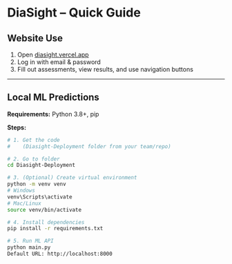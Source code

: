 # DiaSight – Quick Guide

## Website Use
1. Open [diasight.vercel.app](https://diasight.vercel.app)  
2. Log in with email & password  
3. Fill out assessments, view results, and use navigation buttons

---

## Local ML Predictions
**Requirements:** Python 3.8+, pip  

**Steps:**
```bash
# 1. Get the code
#    (Diasight-Deployment folder from your team/repo)

# 2. Go to folder
cd Diasight-Deployment

# 3. (Optional) Create virtual environment
python -m venv venv
# Windows
venv\Scripts\activate
# Mac/Linux
source venv/bin/activate

# 4. Install dependencies
pip install -r requirements.txt

# 5. Run ML API
python main.py
Default URL: http://localhost:8000
